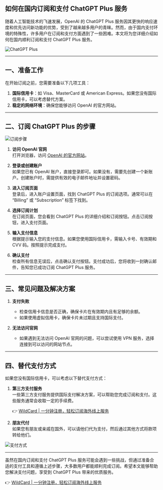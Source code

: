 ## 如何在国内订阅和支付 ChatGPT Plus 服务

随着人工智能技术的飞速发展，OpenAI 的 ChatGPT Plus 服务因其更快的响应速度和优先访问新功能的优势，受到了越来越多用户的青睐。然而，由于国内支付环境的特殊性，许多用户在订阅和支付方面遇到了一些困难。本文将为您详细介绍如何在国内顺利订阅和支付 ChatGPT Plus 服务。

![ChatGPT Plus](https://i0.hdslb.com/bfs/article/f569747365d098a4fb6192e69971ae4e518656477.jpg@1192w)

---

## 一、准备工作

在开始订阅之前，您需要准备以下几项工具：

1. **国际信用卡**：如 Visa、MasterCard 或 American Express。如果您没有国际信用卡，可以考虑替代方案。
2. **稳定的网络环境**：确保您能够访问 OpenAI 的官方网站。

---

## 二、订阅 ChatGPT Plus 的步骤

![订阅步骤](https://i0.hdslb.com/bfs/article/1812dd00b12804efb03a12efce41be8a518656477.jpg@1192w)

1. **访问 OpenAI 官网**  
   打开浏览器，访问 [OpenAI 的官方网站](https://www.openai.com)。

2. **登录或创建账户**  
   如果您已有 OpenAI 账户，直接登录即可。如果没有，需要先创建一个新账户。创建账户时，需提供有效的电子邮件地址并设置密码。

3. **进入订阅页面**  
   登录后，进入账户设置页面，找到 ChatGPT Plus 的订阅选项。通常可以在 “Billing” 或 “Subscription” 标签下找到。

4. **选择订阅计划**  
   在订阅页面，您会看到 ChatGPT Plus 的详细介绍和订阅按钮。点击订阅按钮，进入支付页面。

5. **输入支付信息**  
   根据提示输入您的支付信息。如果您使用国际信用卡，需输入卡号、有效期和 CVV 码。按照提示完成支付。

6. **确认支付**  
   检查所有信息无误后，点击确认支付按钮。支付成功后，您将收到一封确认邮件，告知您已成功订阅 ChatGPT Plus 服务。

---

## 三、常见问题及解决方案

1. **支付失败**  
   - 检查信用卡信息是否正确，确保卡片在有效期内且有足够的余额。  
   - 如果使用虚拟信用卡，确保卡片未过期且支持国际支付。

2. **无法访问官网**  
   - 如果遇到无法访问 OpenAI 官网的问题，可以尝试使用 VPN 服务，选择连接到可以访问的网站节点。

---

## 四、替代支付方式

如果您没有国际信用卡，可以考虑以下替代支付方式：

1. **第三方支付服务**  
   一些第三方支付服务提供国际支付解决方案，可以帮助您完成订阅和支付。这些服务通常会收取一定的手续费。

   👉 [WildCard | 一分钟注册，轻松订阅海外线上服务](https://bit.ly/bewildcard)

2. **朋友代付**  
   如果您有朋友或亲戚在国外，可以请他们代为支付，然后通过其他方式将款项转给他们。

![支付方式](https://i0.hdslb.com/bfs/article/bca50fda8f0529098f770d52c95b121b518656477.jpg@1192w)

---

虽然在国内订阅和支付 ChatGPT Plus 服务可能会遇到一些挑战，但通过准备合适的支付工具和遵循上述步骤，大多数用户都能顺利完成订阅。希望本文能够帮助您解决支付问题，享受到 ChatGPT Plus 带来的优质服务。

👉 [WildCard | 一分钟注册，轻松订阅海外线上服务](https://bit.ly/bewildcard)